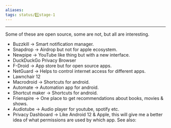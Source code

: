 ```yaml
---
aliases:
tags: status/1️⃣stage-1 
---
```

---
Some of these are open source, some are not, but all are interesting.

- Buzzkill → Smart notification manager. 
- Snapdrop → Airdrop but not for apple ecosystem.
- Newpipe → YouTube like thing but with a new interface.
- DuckDuckGo Privacy Browser
- F-Droid → App store but for open source apps.
- NetGuard → Helps to control internet access for different apps.
- Lawnchair 12
- Macrodroid → Shortcuts for android.
- Automate → Automation app for android.
- Shortcut maker → Shortcuts for android.
- Frienspire → One place to get recommendations about books, movies & shows.
- Audiotube → Audio player for youtube, spotify etc. 
- Privacy Dashboard → Like Android 12 & Apple, this will give me a better idea of what permissions are used by which app.
See also:


 
